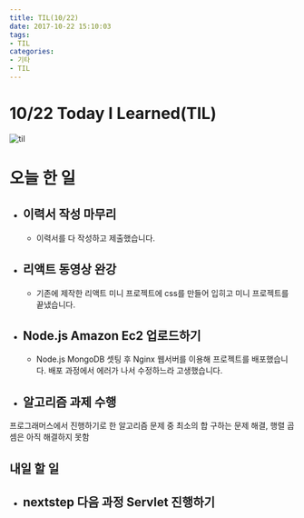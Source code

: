 ```yaml
---
title: TIL(10/22)
date: 2017-10-22 15:10:03
tags:
- TIL
categories:
- 기타
- TIL
---
```


# **10/22 Today I Learned(TIL)**

![til](/images/til/til.jpg)

# 오늘 한 일

- ## 이력서 작성 마무리

  - 이력서를 다 작성하고 제출했습니다.

- ## 리액트 동영상 완강

  - 기존에 제작한 리액트 미니 프로젝트에 css를 만들어 입히고 미니 프로젝트를 끝냈습니다.

- ## Node.js Amazon Ec2 업로드하기

  - Node.js MongoDB 셋팅 후 Nginx 웹서버를 이용해 프로젝트를 배포했습니다. 배포 과정에서 에러가 나서 수정하느라 고생했습니다.

- ## 알고리즘 과제 수행

프로그래머스에서 진행하기로 한 알고리즘 문제 중 최소의 합 구하는 문제 해결, 행렬 곱셈은 아직 해결하지 못함

## 내일 할 일

- ## nextstep 다음 과정 Servlet 진행하기
